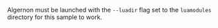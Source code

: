 Algernon must be launched with the `--luadir` flag set to the `luamodules` directory for this sample to work.
